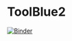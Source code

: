 # ToolBlue2

[![Binder](https://mybinder.org/badge_logo.svg)](https://mybinder.org/v2/gh/username/my_voila_app_repo/main?urlpath=voila%2Frender%2Fapp.ipynb)

